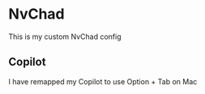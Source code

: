 # NvChad

This is my custom NvChad config

## Copilot

I have remapped my Copilot to use Option + Tab on Mac
